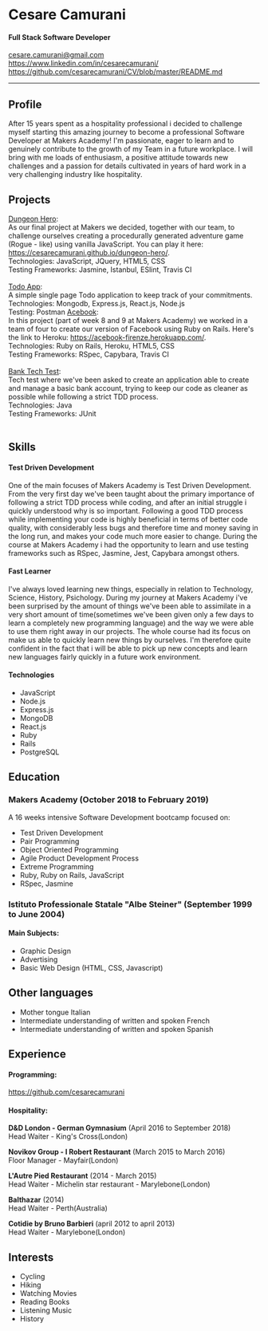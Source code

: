 # Cesare Camurani
#### Full Stack Software Developer

<a href="mailto:cesare.camurani@gmail.com"> cesare.camurani@gmail.com </a>
<br>
<a href="https://www.linkedin.com/in/cesarecamurani/"> https://www.linkedin.com/in/cesarecamurani/ </a>
<br>
<a href="https://github.com/cesarecamurani/CV/blob/master/README.md"> https://github.com/cesarecamurani/CV/blob/master/README.md </a>

<hr>

## Profile

After 15 years spent as a hospitality professional i decided to challenge myself starting this amazing journey to become a professional Software Developer at Makers Academy! I'm passionate, eager to learn and to genuinely contribute to the growth of my Team in a future workplace.
I will bring with me loads of enthusiasm, a positive attitude towards new challenges and a passion for details cultivated in years of hard work in a very challenging industry like hospitality.

## Projects

[Dungeon Hero](https://github.com/cesarecamurani/dungeon-hero): <br> As our final project at Makers we decided, together with our team, to challenge ourselves creating a procedurally generated adventure game (Rogue - like) using vanilla JavaScript. You can play it here: <br> <a href="https://cesarecamurani.github.io/dungeon-hero/">https://cesarecamurani.github.io/dungeon-hero/</a>. <br>
Technologies: JavaScript, JQuery, HTML5, CSS <br>
Testing Frameworks: Jasmine, Istanbul, ESlint, Travis CI 
<br><br>
[Todo App](https://github.com/cesarecamurani/MERN-Todo-App): <br> A simple single page Todo application to keep track of your commitments. <br>
Technologies: Mongodb, Express.js, React.js, Node.js <br>
Testing: Postman
[Acebook](https://github.com/cesarecamurani/acebook-firenze): <br> In this project (part of week 8 and 9 at Makers Academy) we worked in a team of four to create our version of Facebook using Ruby on Rails. Here's the link to Heroku: https://acebook-firenze.herokuapp.com/. <br>
Technologies: Ruby on Rails, Heroku, HTML5, CSS <br>
Testing Frameworks: RSpec, Capybara, Travis CI 
<br><br>
[Bank Tech Test](https://github.com/cesarecamurani/Bank-Tech-Test-Java): <br> Tech test where we've been asked to create an application able to create and manage a basic bank account, trying to keep our code as cleaner as possible while following a strict TDD process. <br>
Technologies: Java <br>
Testing Frameworks: JUnit
<br><br>

## Skills

#### Test Driven Development

One of the main focuses of Makers Academy is Test Driven Development.
From the very first day we've been taught about the primary importance of following a strict TDD process while coding, and after an initial struggle i quickly understood why is so important.
Following a good TDD process while implementing your code is highly beneficial in terms of better code quality, with considerably less bugs and therefore time and money saving in the long run, and makes your code much more easier to change.
During the course at Makers Academy i had the opportunity to learn and use testing frameworks such as RSpec, Jasmine, Jest, Capybara amongst others.

#### Fast Learner

I've always loved learning new things, especially in relation to Technology, Science, History, Psichology.
During my journey at Makers Academy i've been surprised by the amount of things we've been able to assimilate in a very short amount of time(sometimes we've been given only a few days to learn a completely new programming language) and the way we were able to use them right away in our projects.
The whole course had its focus on make us able to quickly learn new things by ourselves.
I'm therefore quite confident in the fact that i will be able to pick up new concepts and learn new languages fairly quickly in a future work environment.

#### Technologies

- JavaScript
- Node.js
- Express.js
- MongoDB
- React.js
- Ruby
- Rails
- PostgreSQL

## Education

### Makers Academy (October 2018 to February 2019)

 A 16 weeks intensive Software Development bootcamp focused on:

- Test Driven Development
- Pair Programming
- Object Oriented Programming
- Agile Product Development Process
- Extreme Programming
- Ruby, Ruby on Rails, JavaScript
- RSpec, Jasmine

### Istituto Professionale Statale "Albe Steiner" (September 1999 to June 2004)

#### Main Subjects:

- Graphic Design
- Advertising
- Basic Web Design (HTML, CSS, Javascript)

## Other languages

- Mother tongue Italian
- Intermediate understanding of written and spoken French
- Intermediate understanding of written and spoken Spanish

## Experience

#### Programming: 

<a href="https://github.com/cesarecamurani?tab=repositories">https://github.com/cesarecamurani</a>

#### Hospitality:

**D&D London - German Gymnasium** (April 2016 to September 2018)    
Head Waiter - King's Cross(London)

**Novikov Group - I Robert Restaurant** (March 2015 to March 2016)<br>
Floor Manager - Mayfair(London)

**L'Autre Pied Restaurant** (2014 - March 2015)<br>
Head Waiter - Michelin star restaurant - Marylebone(London)

**Balthazar** (2014)<br>
Head Waiter - Perth(Australia)

**Cotidie by Bruno Barbieri** (april 2012 to april 2013)<br>
Head Waiter - Marylebone(London)

## Interests

- Cycling
- Hiking
- Watching Movies
- Reading Books
- Listening Music
- History
